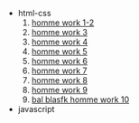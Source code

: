  <ul>
        <li>
            <span>html-css</span>
            <ol>
                <li>  <a href="html-css/module-1-2/index.html">homme work 1-2</a></li>
                <li>  <a href="html-css/module-3/index.html">homme work 3</a></li>
                <li>  <a href="html-css/module-4/index.html">homme work 4</a></li>
                <li>  <a href="html-css/module-5/index.html">homme work 5</a></li>
                <li>  <a href="html-css/module-6/index.html">homme work 6</a></li>
                <li>  <a href="html-css/module-7/index.html">homme work 7</a></li>
                <li>  <a href="html-css/module-8/index.html">homme work 8</a></li>
                <li>  <a href="html-css/module-9/index.html">homme work 9</a></li>
                <li>  <a href="html-css/module-10/index.html">bal blasfk homme work 10</a></li>
            </ol>
        </li>
        <li>
            <span>javascript</span>
        </li>
    </ul>
